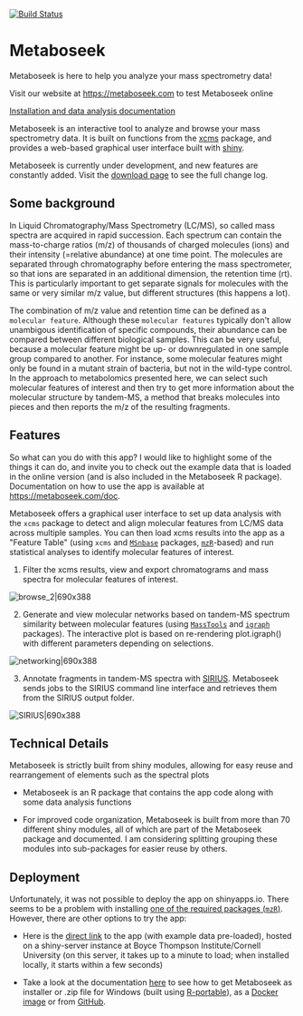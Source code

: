 [![Build Status](https://travis-ci.org/mjhelf/Metaboseek.svg?branch=master)](https://travis-ci.org/mjhelf/Metaboseek)


# Metaboseek

Metaboseek is here to help you analyze your mass spectrometry data!

Visit our website at https://metaboseek.com to test Metaboseek online

<a href = "https://metaboseek.com/doc/index.html">Installation and data analysis documentation</a>

Metaboseek is an interactive tool to analyze and browse your mass spectrometry data.
It is built on functions from the <a href = "https://github.com/sneumann/xcms">xcms</a> package, and provides a web-based graphical user interface built with <a href = "http://shiny.rstudio.com/">shiny</a>.

Metaboseek is currently under development, and new features are constantly added. Visit the [download page](http://metaboseek.com/download) to see the full change log.



## Some background

In Liquid Chromatography/Mass Spectrometry (LC/MS), so called mass spectra are acquired in rapid succession. Each spectrum can contain the mass-to-charge ratios (m/z) of thousands of charged molecules (ions) and their intensity (=relative abundance) at one time point. The molecules are separated through chromatography before entering the mass spectrometer, so that ions are separated in an additional dimension, the retention time (rt). This is particularly important to get separate signals for molecules with the same or very similar m/z value, but different structures (this happens a lot). 

The combination of m/z value and retention time can be defined as a `molecular feature`. Although these `molecular features` typically don't allow unambigous identification of specific compounds, their abundance can be compared between different biological samples. This can be very useful, because a molecular feature might be up- or downregulated in one sample group compared to another. For instance, some molecular features might only be found in a mutant strain of bacteria, but not in the wild-type control. In the approach to metabolomics presented here, we can select such molecular features of interest and then try to get more information about the molecular structure by tandem-MS, a method that breaks molecules into pieces and then reports the m/z of the resulting fragments.

## Features

So what can you do with this app? I would like to highlight some of the things it can do, and invite you to check out the example data that is loaded in the online version (and is also included in the Metaboseek R package). Documentation on how to use the app is available at https://metaboseek.com/doc.

Metaboseek offers a graphical user interface to set up data analysis with the `xcms` package to detect and align molecular features from LC/MS data across multiple samples. You can then load xcms results into the app as a "Feature Table" (using `xcms` and [`MSnbase`](https://bioconductor.org/packages/release/bioc/html/MSnbase.html) packages, [`mzR`](https://bioconductor.org/packages/release/bioc/html/mzR.html)-based) and run statistical analyses to identify molecular features of interest.

1. Filter the xcms results, view and export chromatograms and mass spectra for molecular features of interest.

![browse_2|690x388](https://github.com/mjhelf/Metaboseek/raw/master/vignettes/img/browse_2.gif)

2. Generate and view molecular networks based on tandem-MS spectrum similarity between molecular features (using [`MassTools`](https://github.com/mjhelf/MassTools) and [`igraph`](https://github.com/igraph/rigraph) packages). The interactive plot is based on re-rendering plot.igraph() with different parameters depending on selections.

![networking|690x388](https://github.com/mjhelf/Metaboseek/raw/master/vignettes/img/networking.gif) 

3. Annotate fragments in tandem-MS spectra with [SIRIUS](https://bio.informatik.uni-jena.de/software/sirius/). Metaboseek sends jobs to the SIRIUS command line interface and retrieves them from the SIRIUS output folder.

![SIRIUS|690x388](https://github.com/mjhelf/Metaboseek/raw/master/vignettes/img/SIRIUS.gif) 

## Technical Details

Metaboseek is strictly built from shiny modules, allowing for easy reuse and rearrangement of elements such as the spectral plots 

* Metaboseek is an R package that contains the app code along with some data analysis functions

* For improved code organization, Metaboseek is built from more than 70 different shiny modules, all of which are part of the Metaboseek package and documented. I am considering splitting grouping these modules into sub-packages for easier reuse by others.

## Deployment

Unfortunately, it was not possible to deploy the app on shinyapps.io. There seems to be a problem with installing [one of the required packages (`mzR`)](https://community.rstudio.com/t/http-599-time-out-error-while-deployapp-with-package-mzr/20644/16). However, there are other options to try the app:

* Here is the [direct link](http://mosaic.bti.cornell.edu/Metaboseek/) to the app (with example data pre-loaded), hosted on a shiny-server instance at Boyce Thompson Institute/Cornell University (on this server, it takes up to a minute to load; when installed locally, it starts within a few seconds)

* Take a look at the documentation [here](https://metaboseek.com/doc/) to see how to get Metaboseek as installer or .zip file for Windows (built using [R-portable](https://sourceforge.net/projects/rportable/)), as a [Docker image](https://hub.docker.com/r/mjhelf/metaboseek) or from [GitHub](https://github.com/mjhelf/Metaboseek).
